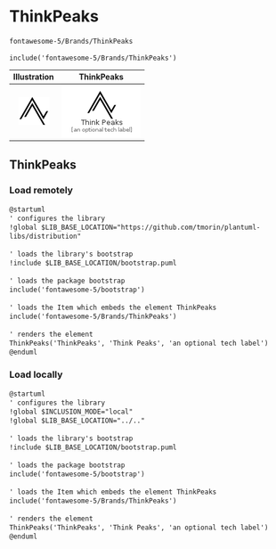 # ThinkPeaks


```text
fontawesome-5/Brands/ThinkPeaks
```

```text
include('fontawesome-5/Brands/ThinkPeaks')
```



| Illustration | ThinkPeaks |
| :---: | :---: |
| ![illustration for Illustration](../../fontawesome-5/Brands/ThinkPeaks.png) | ![illustration for ThinkPeaks](../../fontawesome-5/Brands/ThinkPeaks.Local.png) |




## ThinkPeaks

### Load remotely
```plantuml
@startuml
' configures the library
!global $LIB_BASE_LOCATION="https://github.com/tmorin/plantuml-libs/distribution"

' loads the library's bootstrap
!include $LIB_BASE_LOCATION/bootstrap.puml

' loads the package bootstrap
include('fontawesome-5/bootstrap')

' loads the Item which embeds the element ThinkPeaks
include('fontawesome-5/Brands/ThinkPeaks')

' renders the element
ThinkPeaks('ThinkPeaks', 'Think Peaks', 'an optional tech label')
@enduml
```

### Load locally
```plantuml
@startuml
' configures the library
!global $INCLUSION_MODE="local"
!global $LIB_BASE_LOCATION="../.."

' loads the library's bootstrap
!include $LIB_BASE_LOCATION/bootstrap.puml

' loads the package bootstrap
include('fontawesome-5/bootstrap')

' loads the Item which embeds the element ThinkPeaks
include('fontawesome-5/Brands/ThinkPeaks')

' renders the element
ThinkPeaks('ThinkPeaks', 'Think Peaks', 'an optional tech label')
@enduml
```

